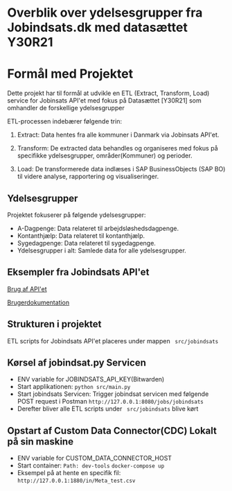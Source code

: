 # Overblik over ydelsesgrupper fra Jobindsats.dk med datasættet Y30R21

# Formål med Projektet

Dette projekt har til formål at udvikle en ETL (Extract, Transform, Load) service for Jobinsats API'et med fokus på Datasættet [Y30R21] som omhandler de forskellige ydelsesgrupper

ETL-processen indebærer følgende trin:

1. Extract: Data hentes fra alle kommuner i Danmark via Jobinsats API'et.

2. Transform: De extracted data behandles og organiseres med fokus på specifikke ydelsesgrupper, områder(Kommuner) og perioder.

3. Load: De transformerede data indlæses i SAP BusinessObjects (SAP BO) til videre analyse, rapportering og visualiseringer.

## Ydelsesgrupper

Projektet fokuserer på følgende ydelsesgrupper:
* A-Dagpenge: Data relateret til arbejdsløshedsdagpenge.
* Kontanthjælp: Data relateret til kontanthjælp.
* Sygedagpenge: Data relateret til sygedagpenge.
* Ydelsesgrupper i alt: Samlede data for alle ydelsesgrupper.

## Eksempler fra Jobindsats API'et
[Brug af API'et](https://jobindsats.dk/media/fzvhjlqu/api-eksempler.pdf)

[Brugerdokumentation](https://jobindsats.dk/media/myrlvikp/brugerdokumentation.pdf)

## Strukturen i projektet
ETL scripts for Jobindsats API'et placeres under mappen ``` src/jobindsats```

## Kørsel af jobindsat.py Servicen
* ENV variable for JOBINDSATS_API_KEY(Bitwarden)
* Start applikationen: ```python src/main.py```
* Start jobindsats Servicen: Trigger jobindsat servicen med følgende POST request i Postman ```http://127.0.0.1:8080/jobs/jobindsats```
* Derefter bliver alle ETL scripts under ``` src/jobindsats``` blive kørt


## Opstart af Custom Data Connector(CDC) Lokalt på sin maskine
* ENV variable for CUSTOM_DATA_CONNECTOR_HOST
* Start container: ```Path: dev-tools```  ```docker-compose up ```
* Eksempel på at hente en specifik fil: ```http://127.0.0.1:1880/in/Meta_test.csv ```